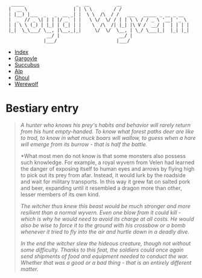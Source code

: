 ```
  _____                   _  __          __                         
 |  __ \                 | | \ \        / /                         
 | |__) |___  _   _  __ _| |  \ \  /\  / /   ___   _____ _ __ _ __  
 |  _  // _ \| | | |/ _` | |   \ \/  \/ / | | \ \ / / _ \ '__| '_ \ 
 | | \ \ (_) | |_| | (_| | |    \  /\  /| |_| |\ V /  __/ |  | | | |
 |_|  \_\___/ \__, |\__,_|_|     \/  \/  \__, | \_/ \___|_|  |_| |_|
               __/ |                      __/ |                     
              |___/                      |___/
```

* [Index](index.md)
* [Gargoyle](gargoyle.md)
* [Succubus](succubus.md)
* [Alp](alp.md)
* [Ghoul](ghoul.md)
* [Werewolf](werewolf.md)

# Bestiary entry
> *A hunter who knows his prey's habits and behavior will rarely return from his
> hunt empty-handed. To know what forest paths deer are like to trod, to know in
> what muck boars will wallow, to guess when a hare will emerge from its burrow -
> that is half the battle.*
> 
> *What most men do not know is that some monsters also possess such knowledge.
> For example, a royal wyvern from Velen had learned the danger of exposing
> itself to human eyes and arrows by flying high to pick out its prey from afar.
> Instead, it would lurk by the roadside and wait for military transports. In
> this way it grew fat on salted pork and beer, expanding until it resembled a
> dragon more than other, lesser members of its own kind.
> 
> *The witcher thus knew this beast would be much stronger and more resilient than
> a normal wyvern. Even one blow from it could kill - which is why he would need
> to avoid its charge at all costs. He would also be wise to force it to the
> ground with his crossbow or a bomb whenever it tried to fly into the air and
> hurtle down in a deadly dive.*
> 
> *In the end the witcher slew the hideous creature, though not without some
> difficulty. Thanks to this feat, the soldiers could once again send shipments
> of food and equipment needed to conduct the war. Whether that was a good or a
> bad thing - that is an entirely different matter.*
